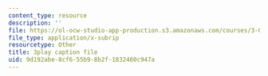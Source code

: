 ```yaml
---
content_type: resource
description: ''
file: https://ol-ocw-studio-app-production.s3.amazonaws.com/courses/3-091sc-introduction-to-solid-state-chemistry-fall-2010/9d192abe8cf655b98b2f1832460c947a_fFg4uXMpnV0.vtt
file_type: application/x-subrip
resourcetype: Other
title: 3play caption file
uid: 9d192abe-8cf6-55b9-8b2f-1832460c947a
---
```

